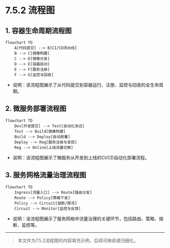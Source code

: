 # 7.5.2 流程图

## 1. 容器生命周期流程图

```mermaid
flowchart TD
    A[代码提交] --> B[CI/CD流水线]
    B --> C[镜像构建]
    C --> D[镜像分发]
    D --> E[容器启动]
    E --> F[服务注册]
    F --> G[监控与回收]
```

- 说明：该流程图展示了从代码提交到容器运行、注册、监控与回收的全生命周期。

## 2. 微服务部署流程图

```mermaid
flowchart TD
    Dev[开发提交] --> Test[自动化测试]
    Test --> Build[镜像构建]
    Build --> Deploy[自动部署]
    Deploy --> Reg[服务注册与发现]
    Reg --> Online[上线流量切换]
```

- 说明：该流程图展示了微服务从开发到上线的CI/CD自动化部署流程。

## 3. 服务网格流量治理流程图

```mermaid
flowchart TD
    Ingress[流量入口] --> Route[路由分发]
    Route --> Policy[策略下发]
    Policy --> Circuit[熔断/限流]
    Circuit --> Monitor[监控与反馈]
```

- 说明：该流程图展示了服务网格中流量治理的关键环节，包括路由、策略、熔断、监控等。

---
> 本文件为7.5.2流程图的内容填充示例，后续可继续递归细化。
